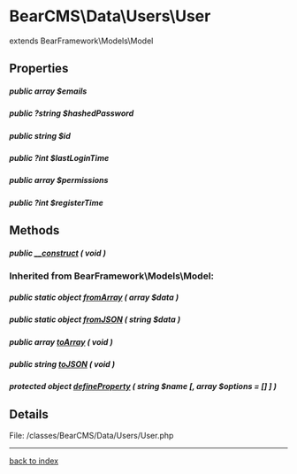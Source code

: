 # BearCMS\Data\Users\User

extends BearFramework\Models\Model

## Properties

##### public array $emails

##### public ?string $hashedPassword

##### public string $id

##### public ?int $lastLoginTime

##### public array $permissions

##### public ?int $registerTime

## Methods

##### public [__construct](bearcms.data.users.user.__construct.method.md) ( void )

### Inherited from BearFramework\Models\Model:

##### public static object [fromArray](bearframework.models.model.fromarray.method.md) ( array $data )

##### public static object [fromJSON](bearframework.models.model.fromjson.method.md) ( string $data )

##### public array [toArray](bearframework.models.model.toarray.method.md) ( void )

##### public string [toJSON](bearframework.models.model.tojson.method.md) ( void )

##### protected object [defineProperty](bearframework.models.model.defineproperty.method.md) ( string $name [, array $options = [] ] )

## Details

File: /classes/BearCMS/Data/Users/User.php

---

[back to index](index.md)

